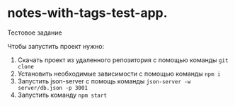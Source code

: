 # notes-with-tags-test-app.
Тестовое задание

Чтобы запустить проект нужно:
1. Скачать проект из удаленного репозитория с помощью команды `git clone `
2. Установить необходимые зависимости с помощью команды `npm i`
3. Запустить json-server с помощь команды `json-server -w server/db.json -p 3001`
4. Запустить команду `npm start`
